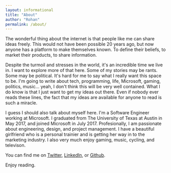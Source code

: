 ```yaml
---
layout: informational
title: "About"
author: "Rohan"
permalink: /about/
---
```


The wonderful thing about the internet is that people like me can share ideas freely. This would not have been possible
20 years ago, but now anyone has a platform to make themselves known. To define their beliefs, to market their products,
to share information.

Despite the turmoil and stresses in the world, it's an incredible time we live in. I want to explore more of that here. Some
of my stories may be rants. Some may be political. It's hard for me to say what I really want this space to be. I'm going
to write about tech, programming, life, Microsoft, gaming, politics, music... yeah, I don't think this will be very
well contained. What I do know is that I just want to get my ideas out there. Even if nobody ever reads these lines,
the fact that my ideas are available for anyone to read is such a miracle.

I guess I should also talk about myself here. I'm a Software Engineer working at Microsoft. I graduated from The University
of Texas at Austin in May 2017, and joined Microsoft in July 2017. Profesionally, I am passionate about engineering, design,
and project management. I have a beautiful girlfriend who is a personal trainier and is getting her way in to the marketing
industry. I also very much enjoy gaming, music, cycling, and televison.

You can find me on
[Twitter](https://twitter.com/RohanNagar22),
[LinkedIn](https://www.linkedin.com/in/rohannagar/), or
[Github](https://github.com/RohanNagar).

Enjoy reading.
